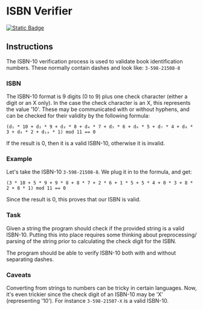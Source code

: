 # ISBN Verifier
[![Static Badge](https://img.shields.io/badge/Link-To%20Exercise-blue)](https://exercism.org/tracks/python/exercises/isbn-verifier)

## Instructions

The ISBN-10 verification process is used to validate book identification 
numbers. These normally contain dashes and look like: `3-598-21508-8`

### ISBN

The ISBN-10 format is 9 digits (0 to 9) plus one check character (either a 
digit or an X only). In the case the check character is an X, this represents 
the value '10'. These may be communicated with or without hyphens, and can be 
checked for their validity by the following formula:

```
(d₁ * 10 + d₂ * 9 + d₃ * 8 + d₄ * 7 + d₅ * 6 + d₆ * 5 + d₇ * 4 + d₈ * 3 + d₉ * 2 + d₁₀ * 1) mod 11 == 0
```

If the result is 0, then it is a valid ISBN-10, otherwise it is invalid.

### Example

Let's take the ISBN-10 `3-598-21508-8`. We plug it in to the formula, and get:

```
(3 * 10 + 5 * 9 + 9 * 8 + 8 * 7 + 2 * 6 + 1 * 5 + 5 * 4 + 0 * 3 + 8 * 2 + 8 * 1) mod 11 == 0
```

Since the result is 0, this proves that our ISBN is valid.

### Task

Given a string the program should check if the provided string is a valid 
ISBN-10. Putting this into place requires some thinking about preprocessing/
parsing of the string prior to calculating the check digit for the ISBN.

The program should be able to verify ISBN-10 both with and without separating 
dashes.

### Caveats

Converting from strings to numbers can be tricky in certain languages. Now, 
it's even trickier since the check digit of an ISBN-10 may be 'X' (representing 
'10'). For instance `3-598-21507-X` is a valid ISBN-10.